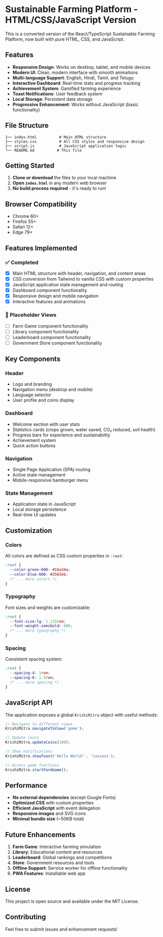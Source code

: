 # Sustainable Farming Platform - HTML/CSS/JavaScript Version

This is a converted version of the React/TypeScript Sustainable Farming Platform, now built with pure HTML, CSS, and JavaScript.

## Features

- **Responsive Design**: Works on desktop, tablet, and mobile devices
- **Modern UI**: Clean, modern interface with smooth animations
- **Multi-language Support**: English, Hindi, Tamil, and Telugu
- **Interactive Dashboard**: Real-time stats and progress tracking
- **Achievement System**: Gamified farming experience
- **Toast Notifications**: User feedback system
- **Local Storage**: Persistent data storage
- **Progressive Enhancement**: Works without JavaScript (basic functionality)

## File Structure

```
├── index.html          # Main HTML structure
├── styles.css          # All CSS styles and responsive design
├── script.js           # JavaScript application logic
└── README.md          # This file
```

## Getting Started

1. **Clone or download** the files to your local machine
2. **Open `index.html`** in any modern web browser
3. **No build process required** - it's ready to run!

## Browser Compatibility

- Chrome 60+
- Firefox 55+
- Safari 12+
- Edge 79+

## Features Implemented

### ✅ Completed
- [x] Main HTML structure with header, navigation, and content areas
- [x] CSS conversion from Tailwind to vanilla CSS with custom properties
- [x] JavaScript application state management and routing
- [x] Dashboard component functionality
- [x] Responsive design and mobile navigation
- [x] Interactive features and animations

### 🚧 Placeholder Views
- [ ] Farm Game component functionality
- [ ] Library component functionality  
- [ ] Leaderboard component functionality
- [ ] Government Store component functionality

## Key Components

### Header
- Logo and branding
- Navigation menu (desktop and mobile)
- Language selector
- User profile and coins display

### Dashboard
- Welcome section with user stats
- Statistics cards (crops grown, water saved, CO₂ reduced, soil health)
- Progress bars for experience and sustainability
- Achievement system
- Quick action buttons

### Navigation
- Single Page Application (SPA) routing
- Active state management
- Mobile-responsive hamburger menu

### State Management
- Application state in JavaScript
- Local storage persistence
- Real-time UI updates

## Customization

### Colors
All colors are defined as CSS custom properties in `:root`:
```css
:root {
  --color-green-600: #16a34a;
  --color-blue-600: #2563eb;
  /* ... more colors */
}
```

### Typography
Font sizes and weights are customizable:
```css
:root {
  --font-size-lg: 1.125rem;
  --font-weight-semibold: 600;
  /* ... more typography */
}
```

### Spacing
Consistent spacing system:
```css
:root {
  --spacing-4: 1rem;
  --spacing-6: 1.5rem;
  /* ... more spacing */
}
```

## JavaScript API

The application exposes a global `KrishiMitra` object with useful methods:

```javascript
// Navigate to different views
KrishiMitra.navigateToView('game');

// Update coins
KrishiMitra.updateCoins(100);

// Show notifications
KrishiMitra.showToast('Hello World!', 'success');

// Access game functions
KrishiMitra.startFarmGame();
```

## Performance

- **No external dependencies** (except Google Fonts)
- **Optimized CSS** with custom properties
- **Efficient JavaScript** with event delegation
- **Responsive images** and SVG icons
- **Minimal bundle size** (~50KB total)

## Future Enhancements

1. **Farm Game**: Interactive farming simulation
2. **Library**: Educational content and resources
3. **Leaderboard**: Global rankings and competitions
4. **Store**: Government resources and tools
5. **Offline Support**: Service worker for offline functionality
6. **PWA Features**: Installable web app

## License

This project is open source and available under the MIT License.

## Contributing

Feel free to submit issues and enhancement requests!
